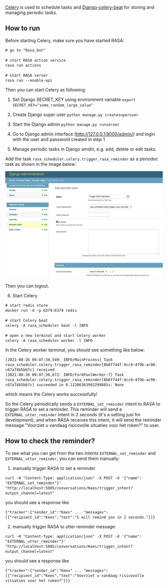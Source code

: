 [Celery](https://docs.celeryproject.org/en/stable/) is used to schedule tasks and [Django-celery-beat](https://django-celery-beat.readthedocs.io/en/latest/) for storing and managing periodic tasks.

## How to run

Before starting Celery, make sure you have started RASA:
```
# go to "Rasa_bot"

# start RASA action service
rasa run actions

# start RASA server
rasa run --enable-api
```

Then you can start Celery as following:

1. Set Django SECRET_KEY using environment variable
`export SECRET_KEY="some_random_large_value"`

2. Create Django super user
`python manage.py createsuperuser`

3. Start the Django admin
`python manage.py runserver`

4. Go to Django admin interface (http://127.0.0.1:8000/admin/) and login
 with the user and password created in step 1

5. Manage periodic tasks in Django amdin, e.g. add, delete or edit tasks.

Add the task `rasa_scheduler.celery.trigger_rasa_reminder` as a periodoc task
as shown in the image below:

![ajango_admin](./django_admin.png)

Then you can logout.

6. Start Celery

```
# start redis store
docker run -d -p 6379:6379 redis

# start Celery beat
celery -A rasa_scheduler beat -l INFO

# open a new terminal and start Celery worker
celery -A rasa_scheduler worker -l INFO
```

In the Celery worker terminal, you should see something like below:

```
[2021-08-26 09:07:30,549: INFO/MainProcess] Task rasa_scheduler.celery.trigger_rasa_reminder[8b6f744f-9cc9-4f9b-ac96-c67a74b5bb7c] received
[2021-08-26 09:07:30,672: INFO/ForkPoolWorker-7] Task rasa_scheduler.celery.trigger_rasa_reminder[8b6f744f-9cc9-4f9b-ac96-c67a74b5bb7c] succeeded in 0.12206363992299885s: None
```
which means the Celery works successfully!

So the Celery periodically sends a `EXTERNAL_set_reminder` intent to RASA to trigger RASA to set a reminder. This reminder will send a `EXTERNAL_utter_reminder` intent in 2 seconds (it's a setting just for development), and when RASA receives this intent, it will send the reminder message "Voorziet u vandaag risicovolle situaties voor het roken?" to user.


## How to check the reminder?

To see what you can get from the two intents `EXTERNAL_set_reminder` and `EXTERNAL_utter_reminder`, you can send them manually:

1. manually trigger RASA to set a reminder
```
curl -H "Content-Type: application/json" -X POST -d '{"name": "EXTERNAL_set_reminder"}' "http://localhost:5005/conversations/Kees/trigger_intent?output_channel=latest"
```
you should see a response like
```
{"tracker":{"sender_id":"Kees" ... "messages":[{"recipient_id":"Kees","text":"I will remind you in 2 seconds."}]}
```

2. manually trigger RASA to utter reminder message:
```
curl -H "Content-Type: application/json" -X POST -d '{"name": "EXTERNAL_utter_reminder"}' "http://localhost:5005/conversations/Kees/trigger_intent?output_channel=latest"
```
you should see a response like
```
{"tracker":{"sender_id":"Kees" ... "messages":[{"recipient_id":"Kees","text":"Voorziet u vandaag risicovolle situaties voor het roken?"}]}
```
